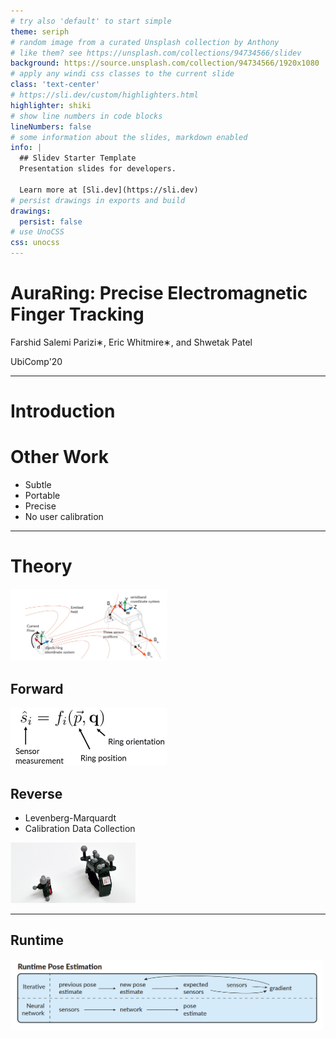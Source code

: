 ```yaml
---
# try also 'default' to start simple
theme: seriph
# random image from a curated Unsplash collection by Anthony
# like them? see https://unsplash.com/collections/94734566/slidev
background: https://source.unsplash.com/collection/94734566/1920x1080
# apply any windi css classes to the current slide
class: 'text-center'
# https://sli.dev/custom/highlighters.html
highlighter: shiki
# show line numbers in code blocks
lineNumbers: false
# some information about the slides, markdown enabled
info: |
  ## Slidev Starter Template
  Presentation slides for developers.

  Learn more at [Sli.dev](https://sli.dev)
# persist drawings in exports and build
drawings:
  persist: false
# use UnoCSS
css: unocss
---
```


# AuraRing: Precise Electromagnetic Finger Tracking

Farshid Salemi Parizi∗, Eric Whitmire∗, and Shwetak Patel

UbiComp'20

---

# Introduction

# Other Work

* Subtle
* Portable
* Precise
* No user calibration
---

# Theory

<img src="images/AuraDesign.png" width=250>

## Forward

<img src="images/AuraCal.png" width=250>

## Reverse

* Levenberg-Marquardt
* Calibration Data Collection

<img src="images/Cali.png" width=200>



---

## Runtime 

<img src="images/AuraPipeline.png" width=500>




